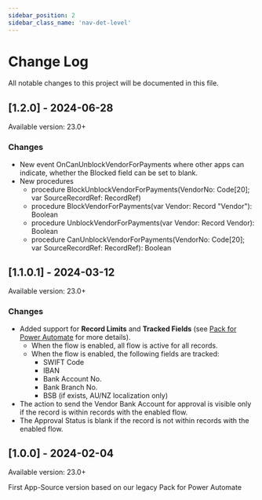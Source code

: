 ```yaml
---
sidebar_position: 2
sidebar_class_name: 'nav-det-level'
---
```


# Change Log
All notable changes to this project will be documented in this file.
 
## [1.2.0] - 2024-06-28
  
Available version: 23.0+

### Changes
- New event OnCanUnblockVendorForPayments where other apps can indicate, whether the Blocked field can be set to blank.
- New procedures
  - procedure BlockUnblockVendorForPayments(VendorNo: Code[20]; var SourceRecordRef: RecordRef)
  - procedure BlockVendorForPayments(var Vendor: Record "Vendor"): Boolean
  - procedure UnblockVendorForPayments(var Vendor: Record Vendor): Boolean
  - procedure CanUnblockVendorForPayments(VendorNo: Code[20]; var SourceRecordRef: RecordRef): Boolean

## [1.1.0.1] - 2024-03-12
  
Available version: 23.0+

### Changes
- Added support for **Record Limits** and **Tracked Fields** (see [Pack for Power Automate](../07-Pack-for-Power-Automate/Functionality.md) for more details).
  - When the flow is enabled, all flow is active for all records.
  - When the flow is enabled, the following fields are tracked:
    - SWIFT Code
    - IBAN
    - Bank Account No.
    - Bank Branch No.
    - BSB (if exists, AU/NZ localization only)
- The action to send the Vendor Bank Account for approval is visible only if the record is within records with the enabled flow.
- The Approval Status is blank if the record is not within records with the enabled flow.

## [1.0.0] - 2024-02-04
  
Available version: 23.0+

First App-Source version based on our legacy Pack for Power Automate
